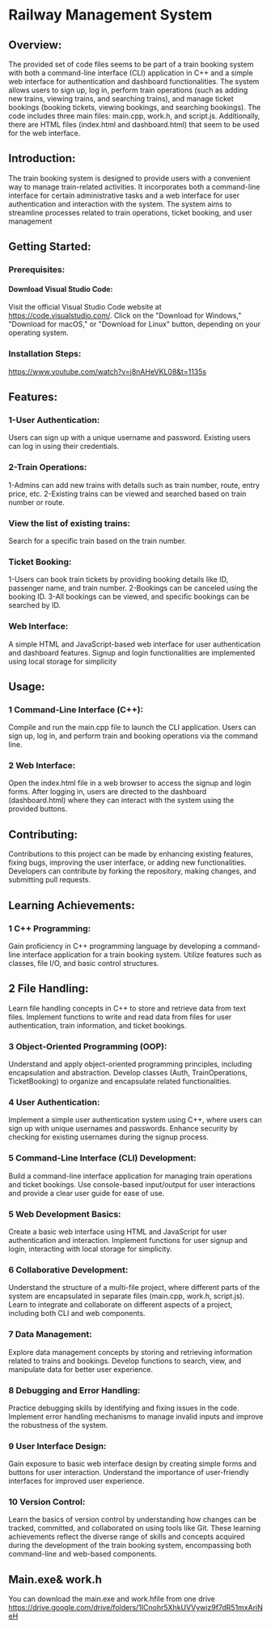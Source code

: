 # Railway Management System
## Overview:
The provided set of code files seems to be part of a train booking system with both a command-line interface (CLI) application in C++ and a simple web interface for authentication and dashboard functionalities. The system allows users to sign up, log in, perform train operations (such as adding new trains, viewing trains, and searching trains), and manage ticket bookings (booking tickets, viewing bookings, and searching bookings). The code includes three main files: main.cpp, work.h, and script.js. Additionally, there are HTML files (index.html and dashboard.html) that seem to be used for the web interface.
## Introduction:
The train booking system is designed to provide users with a convenient way to manage train-related activities. It incorporates both a command-line interface for certain administrative tasks and a web interface for user authentication and interaction with the system. The system aims to streamline processes related to train operations, ticket booking, and user management
## Getting Started:
### Prerequisites:
#### Download Visual Studio Code:
Visit the official Visual Studio Code website at https://code.visualstudio.com/.
Click on the "Download for Windows," "Download for macOS," or "Download for Linux" button, depending on your operating system.

### Installation Steps:

https://www.youtube.com/watch?v=j8nAHeVKL08&t=1135s


## Features:

### 1-User Authentication:

Users can sign up with a unique username and password.
Existing users can log in using their credentials.
### 2-Train Operations:

1-Admins can add new trains with details such as train number, route, entry price, etc.
2-Existing trains can be viewed and searched based on train number or route.
### View the list of existing trains:

Search for a specific train based on the train number.
### Ticket Booking:

1-Users can book train tickets by providing booking details like ID, passenger name, and train number.
2-Bookings can be canceled using the booking ID.
3-All bookings can be viewed, and specific bookings can be searched by ID.
### Web Interface:
A simple HTML and JavaScript-based web interface for user authentication and dashboard features.
Signup and login functionalities are implemented using local storage for simplicity
## Usage:
### 1 Command-Line Interface (C++):

Compile and run the main.cpp file to launch the CLI application.
Users can sign up, log in, and perform train and booking operations via the command line.
### 2 Web Interface:

Open the index.html file in a web browser to access the signup and login forms.
After logging in, users are directed to the dashboard (dashboard.html) where they can interact with the system using the provided buttons.
## Contributing:
Contributions to this project can be made by enhancing existing features, fixing bugs, improving the user interface, or adding new functionalities. Developers can contribute by forking the repository, making changes, and submitting pull requests.

## Learning Achievements:
### 1 C++ Programming:

Gain proficiency in C++ programming language by developing a command-line interface application for a train booking system.
Utilize features such as classes, file I/O, and basic control structures.
## 2 File Handling:

Learn file handling concepts in C++ to store and retrieve data from text files.
Implement functions to write and read data from files for user authentication, train information, and ticket bookings.
### 3 Object-Oriented Programming (OOP):

Understand and apply object-oriented programming principles, including encapsulation and abstraction.
Develop classes (Auth, TrainOperations, TicketBooking) to organize and encapsulate related functionalities.
### 4 User Authentication:

Implement a simple user authentication system using C++, where users can sign up with unique usernames and passwords.
Enhance security by checking for existing usernames during the signup process.
### 5 Command-Line Interface (CLI) Development:

Build a command-line interface application for managing train operations and ticket bookings.
Use console-based input/output for user interactions and provide a clear user guide for ease of use.
### 5  Web Development Basics:

Create a basic web interface using HTML and JavaScript for user authentication and interaction.
Implement functions for user signup and login, interacting with local storage for simplicity.
### 6  Collaborative Development:

Understand the structure of a multi-file project, where different parts of the system are encapsulated in separate files (main.cpp, work.h, script.js).
Learn to integrate and collaborate on different aspects of a project, including both CLI and web components.
### 7 Data Management:

Explore data management concepts by storing and retrieving information related to trains and bookings.
Develop functions to search, view, and manipulate data for better user experience.
### 8 Debugging and Error Handling:

Practice debugging skills by identifying and fixing issues in the code.
Implement error handling mechanisms to manage invalid inputs and improve the robustness of the system.
### 9  User Interface Design:

Gain exposure to basic web interface design by creating simple forms and buttons for user interaction.
Understand the importance of user-friendly interfaces for improved user experience.
### 10 Version Control:

Learn the basics of version control by understanding how changes can be tracked, committed, and collaborated on using tools like Git.
These learning achievements reflect the diverse range of skills and concepts acquired during the development of the train booking system, encompassing both command-line and web-based components.
## Main.exe& work.h
You can download the main.exe  and work.hfile from one drive
https://drive.google.com/drive/folders/1ICnohr5XhkUVVywjz9f7dR51mxAriNeH




